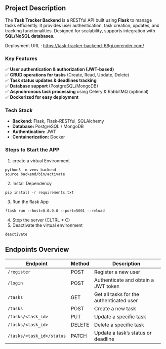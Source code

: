 ## Project Description
The **Task Tracker Backend** is a RESTful API built using **Flask** to manage tasks efficiently. It provides user authentication, task creation, updates, and tracking functionalities. Designed for scalability, supports integration with **SQL/NoSQL databases**.

Deployment URL : https://task-tracker-backend-66gi.onrender.com/

### Key Features  
✅ **User authentication & authorization (JWT-based)**  
✅ **CRUD operations for tasks** (Create, Read, Update, Delete)  
✅ **Task status updates & deadlines tracking**  
✅ **Database support** (PostgreSQL/MongoDB)  
✅ **Asynchronous task processing** using Celery & RabbitMQ (optional)  
✅ **Dockerized for easy deployment**  

### Tech Stack  
- **Backend:** Flask, Flask-RESTful, SQLAlchemy  
- **Database:** PostgreSQL / MongoDB  
- **Authentication:** JWT  
- **Containerization:** Docker  

### Steps to Start the APP
1. create a virtual Environment
```
python3 -m venv backend
source backend/bin/activate
```
2. Install Dependency
```
pip install -r requirements.txt
```
3. Run the flask App
```
flask run --host=0.0.0.0 --port=5001 --reload
```
4. Stop the server (CLTRL + C)
5. Deactivate the virtual environment
```
deactivate
```


##  Endpoints Overview

| Endpoint                   | Method | Description                                      |
|----------------------------|--------|--------------------------------------------------|
| `/register`                | POST   | Register a new user                             |
| `/login`                   | POST   | Authenticate and obtain a JWT token             |
| `/tasks`                   | GET    | Get all tasks for the authenticated user         |
| `/tasks`                   | POST   | Create a new task                                |
| `/tasks/<task_id>`         | PUT    | Update a specific task                           |
| `/tasks/<task_id>`         | DELETE | Delete a specific task                           |
| `/tasks/<task_id>/status`  | PATCH  | Update a task’s status or deadline               |


